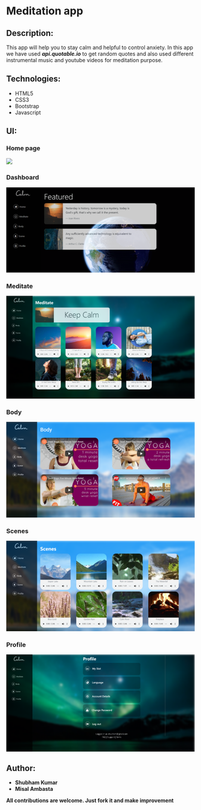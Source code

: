 # Meditation app
## Description:
This app will help you to stay calm and helpful to control anxiety. In this app we have used  ***api.quotable.io***  to get random quotes and also used different instrumental music and youtube videos for meditation purpose.

## Technologies:
- HTML5
- CSS3
- Bootstrap
- Javascript

## UI:
### Home page
![](/resources/preview/127.0.0.1_5500_index.html.png)

### Dashboard
![](/resources/preview/dashboard.png)

### Meditate
![](/resources/preview/127.0.0.1_5500_meditate.html.png)

### Body
![](/resources/preview/127.0.0.1_5500_body.html.png)

### Scenes
![](/resources/preview/127.0.0.1_5500_scenes.html.png)

### Profile
![](/resources/preview/127.0.0.1_5500_profile.html.png)



## Author:
- **Shubham Kumar**
- **Misal Ambasta**

**All contributions are welcome. Just fork it and make improvement**
